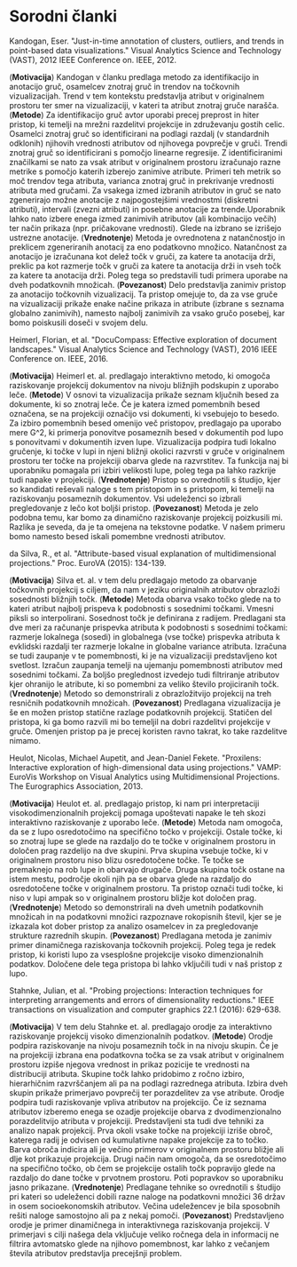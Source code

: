 # Sorodni članki

Kandogan, Eser. "Just-in-time annotation of clusters, outliers, and trends in point-based data visualizations." Visual Analytics Science and Technology (VAST), 2012 IEEE Conference on. IEEE, 2012.

(**Motivacija**) 
Kandogan v članku predlaga metodo za identifikacijo in anotacijo gruč, osamelcev znotraj gruč in trendov na točkovnih vizualizacijah. Trend v tem kontekstu predstavlja atribut v originalnem prostoru ter smer na vizualizaciji, v kateri ta atribut znotraj gruče narašča.
(**Metode**) 
Za identifikacijo gruč avtor uporabi precej preprost in hiter pristop, ki temelji na mrežni razdelitvi projekcije in združevanju gostih celic. Osamelci znotraj gruč so identificirani na podlagi razdalj (v standardnih odklonih) njihovih vrednosti atributov od njihovega povprečje v gruči. Trendi znotraj gruč so identificirani s pomočjo linearne regresije. Z identificiranimi značilkami se nato za vsak atribut v originalnem prostoru izračunajo razne metrike s pomočjo katerih izberejo zanimive atribute. Primeri teh metrik so moč trendov tega atributa, varianca znotraj gruč in prekrivanje vrednosti atributa med gručami. Za vsakega izmed izbranih atributov in gruč se nato zgenerirajo možne anotacije z najpogostejšimi vrednostmi (diskretni atributi), intervali (zvezni atributi) in posebne anotacije za trende.Uporabnik lahko nato izbere enega izmed zanimivih atributov (ali kombinacijo večih) ter način prikaza (npr. pričakovane vrednosti). Glede na izbrano se izrišejo ustrezne anotacije.
(**Vrednotenje**)
Metoda je ovrednotena z natančnostjo in preklicem zgeneriranih anotacij za eno podatkovno množico. Natančnost za anotacijo je izračunana kot delež točk v gruči, za katere ta anotacija drži, preklic pa kot razmerje točk v gruči za katere ta anotacija drži in vseh točk za katere ta anotacija drži. Poleg tega so predstavili tudi primera uporabe na dveh podatkovnih množicah.
(**Povezanost**)
Delo predstavlja zanimiv pristop za anotacijo točkovnih vizualizacij. Ta pristop omejuje to, da za vse gruče na vizualizaciji prikaže enake načine prikaza in atribute (izbrane s seznama globalno zanimivih), namesto najbolj zanimivih za vsako gručo posebej, kar bomo poiskusili doseči v svojem delu. 

Heimerl, Florian, et al. "DocuCompass: Effective exploration of document landscapes." Visual Analytics Science and Technology (VAST), 2016 IEEE Conference on. IEEE, 2016.

(**Motivacija**) 
Heimerl et. al. predlagajo interaktivno metodo, ki omogoča raziskovanje projekcij dokumentov
na nivoju bližnjih podskupin z uporabo leče.
(**Metode**)
V osnovi ta vizualizacija prikaže seznam ključnih besed za dokumente, ki so znotraj leče. Če je katera izmed pomembnih besed označena, se na projekciji označijo vsi 
dokumenti, ki vsebujejo to besedo. Za izbiro pomembnih besed omenijo več pristopov, predlagajo pa uporabo mere G^2, ki primerja ponovitve posameznih besed
v dokumentih pod lupo s ponovitvami v dokumentih izven lupe. Vizualizacija podpira tudi lokalno gručenje, ki točke v lupi in njeni bližnji okolici
razvrsti v gruče v originalnem prostoru ter točke na projekciji obarva glede na razvrstitev. Ta funkcija naj bi uporabniku pomagala pri izbiri velikosti lupe, poleg tega pa lahko razkrije tudi
napake v projekciji. 
(**Vrednotenje**)
Pristop so ovrednotili s študijo, kjer so kandidati reševali naloge s tem pristopom in s pristopom, ki temelji na raziskovanju
posameznih dokumentov. Vsi udeleženci so izbrali pregledovanje z lečo kot boljši pristop.
(**Povezanost**)
Metoda je zelo podobna temu, kar bomo za dinamično raziskovanje projekcij poizkusili mi. Razlika je seveda, da je ta omejena
na tekstovne podatke. V našem primeru bomo namesto besed iskali pomembne vrednosti atributov.

da Silva, R., et al. "Attribute-based visual explanation of multidimensional projections." Proc. EuroVA (2015): 134-139.

(**Motivacija**) 
Silva et. al. v tem delu predlagajo metodo za obarvanje točkovnih projekcij s ciljem, da nam v jeziku originalnih atributov obrazloži sosednosti bližnjih točk.
(**Metode**)
Metoda obarva vsako točko glede na to kateri atribut najbolj prispeva k podobnosti s sosednimi točkami. Vmesni piksli so interpolirani.
Sosednost točk je definirana z radijem. Predlagani sta dve meri za računanje prispevka atributa k podobnosti s sosednimi točkami: razmerje lokalnega (sosedi) in globalnega (vse točke) 
prispevka atributa k evklidski razdalji ter razmerje lokalne in globalne variance atributa.
Izračuna se tudi zaupanje v te pomembnosti, ki je na vizualizaciji predstavljeno kot svetlost. Izračun zaupanja temelji na ujemanju pomembnosti atributov med sosednimi točkami.
Za boljšo preglednost izvedejo tudi filtriranje atributov kjer ohranijo le atribute, ki so pomembni za veliko število projiciranih točk.
(**Vrednotenje**)
Metodo so demonstrirali z obrazložitvijo projekcij na treh resničnih podatkovnih množicah.
(**Povezanost**)
Predlagana vizualizacija je še en možen pristop statične razlage podatkovnih projekcij. Statičen del pristopa, ki ga bomo razvili mi 
bo temeljil na dobri razdelitvi projekcije v gruče. Omenjen pristop pa je precej koristen ravno takrat, ko take razdelitve nimamo.

Heulot, Nicolas, Michael Aupetit, and Jean-Daniel Fekete. "Proxilens: Interactive exploration of high-dimensional data using projections." VAMP: EuroVis Workshop on Visual Analytics using Multidimensional Projections. The Eurographics Association, 2013.

(**Motivacija**) 
Heulot et. al. predlagajo
pristop, ki nam pri interpretaciji visokodimenzionalnih projekcij pomaga upoštevati napake le teh skozi interaktivno raziskovanje z uporabo leče.
(**Metode**)
Metoda nam omogoča, da se z lupo osredotočimo na specifično točko v projekciji. Ostale točke, ki so znotraj lupe se glede na razdaljo do te točke v originalnem prostoru in določen prag razdelijo na dve skupini.
Prva skupina vsebuje točke, ki v originalnem prostoru niso blizu osredotočene točke. Te točke se premaknejo na rob lupe in obarvajo drugače. Druga skupina točk ostane na istem mestu, področje okoli njih pa se obarva
glede na razdaljo do osredotočene točke v originalnem prostoru. 
Ta pristop označi tudi točke, ki niso v lupi ampak so v originalnem prostoru bližje kot določen prag.
(**Vrednotenje**)
Metodo so demonstrirali na dveh umetnih podatkovnih množicah in na podatkovni množici razpoznave rokopisnih števil, kjer se je izkazala kot dober pristop
za analizo osamelcev in za pregledovanje strukture razrednih skupin.
(**Povezanost**)
Predlagana metoda je zanimiv primer dinamičnega raziskovanja točkovnih projekcij. Poleg tega je redek pristop, ki koristi lupo za
vsesplošne projekcije visoko dimenzionalnih podatkov. Določene dele tega pristopa bi lahko vključili tudi v naš pristop z lupo. 

Stahnke, Julian, et al. "Probing projections: Interaction techniques for interpreting arrangements and errors of dimensionality reductions." IEEE transactions on visualization and computer graphics 22.1 (2016): 629-638.

(**Motivacija**) 
V tem delu Stahnke et. al. predlagajo orodje za interaktivno raziskovanje projekcij visoko dimenzionalnih podatkov.
(**Metode**)
Orodje podpira raziskovanje na nivoju posameznih točk in na nivoju skupin. Če je na projekciji izbrana ena podatkovna točka se za vsak atribut
v originalnem prostoru izpiše njegova vrednost in prikaz pozicije te vrednosti na distribuciji atributa. Skupine točk lahko pridobimo z ročno izbiro, hierarhičnim razvrščanjem ali pa na podlagi razrednega atributa. Izbira
dveh skupin prikaže primerjavo povprečij ter porazdelitev za vse atribute. Orodje podpira tudi raziskovanje vpliva
atributov na projekcijo. Če iz seznama atributov izberemo enega se ozadje projekcije obarva z dvodimenzionalno porazdelitvijo atributa v projekciji.
Predstavljeni sta tudi dve tehniki za analizo napak projekcij. Prva okoli vsake točke na projekciji izriše obroč, katerega radij je odvisen od kumulativne
napake projekcije za to točko. Barva obroča indicira ali je večino primerov v originalnem prostoru bližje ali dlje kot prikazuje projekcija. Drugi način
nam omogoča, da se osredotočimo na specifično točko, ob čem se projekcije ostalih točk popravijo glede na razdaljo do dane točke v prvotnem prostoru. 
Poti popravkov so uporabniku jasno prikazane.
(**Vrednotenje**)
Predlagane tehnike so ovrednotili s študijo pri kateri so udeleženci dobili razne naloge na podatkovni množici 36 držav in osem socioekonomskih atributov.
Večina udeležencev je bila sposobnih rešiti naloge samostojno ali pa z nekaj pomoči.
(**Povezanost**)
Predstavljeno orodje je primer dinamičnega in interaktivnega raziskovanja projekcij. V primerjavi s cilji našega dela vključuje veliko ročnega dela
in informacij ne filtrira avtomatsko glede na njihovo pomembnost, kar lahko z večanjem števila atributov predstavlja precejšnji problem. 
